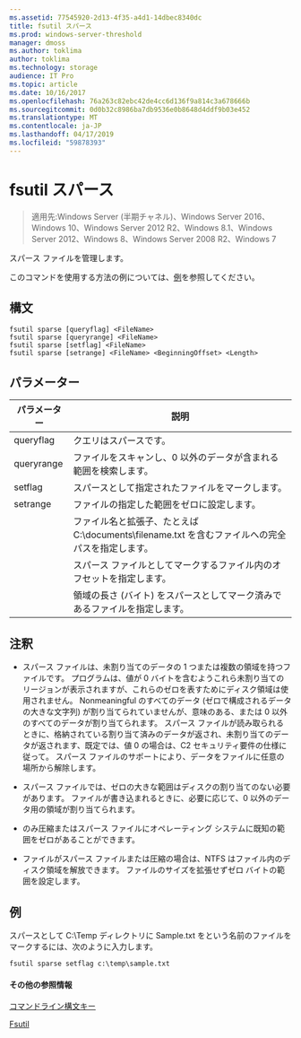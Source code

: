 ```yaml
---
ms.assetid: 77545920-2d13-4f35-a4d1-14dbec8340dc
title: fsutil スパース
ms.prod: windows-server-threshold
manager: dmoss
ms.author: toklima
author: toklima
ms.technology: storage
audience: IT Pro
ms.topic: article
ms.date: 10/16/2017
ms.openlocfilehash: 76a263c82ebc42de4cc6d136f9a814c3a678666b
ms.sourcegitcommit: 0d0b32c8986ba7db9536e0b8648d4ddf9b03e452
ms.translationtype: MT
ms.contentlocale: ja-JP
ms.lasthandoff: 04/17/2019
ms.locfileid: "59878393"
---
```

# <a name="fsutil-sparse"></a>fsutil スパース
>適用先:Windows Server (半期チャネル)、Windows Server 2016、Windows 10、Windows Server 2012 R2、Windows 8.1、Windows Server 2012、Windows 8、Windows Server 2008 R2、Windows 7

スパース ファイルを管理します。

このコマンドを使用する方法の例については、[例](#BKMK_examples)を参照してください。

## <a name="syntax"></a>構文

```
fsutil sparse [queryflag] <FileName>
fsutil sparse [queryrange] <FileName>
fsutil sparse [setflag] <FileName>
fsutil sparse [setrange] <FileName> <BeginningOffset> <Length>
```

## <a name="parameters"></a>パラメーター

|パラメーター|説明|
|-------------|---------------|
|queryflag|クエリはスパースです。|
|queryrange|ファイルをスキャンし、0 以外のデータが含まれる範囲を検索します。|
|setflag|スパースとして指定されたファイルをマークします。|
|setrange|ファイルの指定した範囲をゼロに設定します。|
|<FileName>|ファイル名と拡張子、たとえば C:\documents\filename.txt を含むファイルへの完全パスを指定します。|
|<BeginningOffset>|スパース ファイルとしてマークするファイル内のオフセットを指定します。|
|<Length>|領域の長さ (バイト) をスパースとしてマーク済みであるファイルを指定します。|

## <a name="remarks"></a>注釈

-   スパース ファイルは、未割り当てのデータの 1 つまたは複数の領域を持つファイルです。 プログラムは、値が 0 バイトを含むようこれら未割り当てのリージョンが表示されますが、これらのゼロを表すためにディスク領域は使用されません。 Nonmeaningful のすべてのデータ (ゼロで構成されるデータの大きな文字列) が割り当てられていませんが、意味のある、または 0 以外のすべてのデータが割り当てられます。 スパース ファイルが読み取られるときに、格納されている割り当て済みのデータが返され、未割り当てのデータが返されます、既定では、値 0 の場合は、C2 セキュリティ要件の仕様に従って。 スパース ファイルのサポートにより、データをファイルに任意の場所から解除します。

-   スパース ファイルでは、ゼロの大きな範囲はディスクの割り当てのない必要があります。 ファイルが書き込まれるときに、必要に応じて、0 以外のデータ用の領域が割り当てられます。

-   のみ圧縮またはスパース ファイルにオペレーティング システムに既知の範囲をゼロがあることができます。

-   ファイルがスパース ファイルまたは圧縮の場合は、NTFS はファイル内のディスク領域を解放できます。 ファイルのサイズを拡張せずゼロ バイトの範囲を設定します。

## <a name="BKMK_examples"></a>例
スパースとして C:\Temp ディレクトリに Sample.txt をという名前のファイルをマークするには、次のように入力します。

```
fsutil sparse setflag c:\temp\sample.txt 
```

#### <a name="additional-references"></a>その他の参照情報
[コマンドライン構文キー](Command-Line-Syntax-Key.md)

[Fsutil](Fsutil.md)


